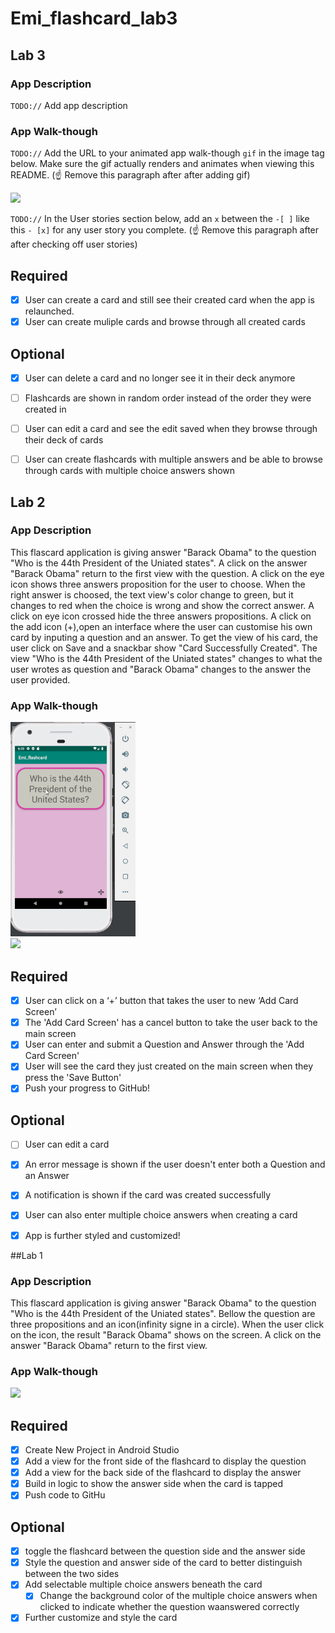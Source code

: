 # Emi_flashcard_lab3

## Lab 3

### App Description
`TODO://` Add app description

### App Walk-though
`TODO://` Add the URL to your animated app walk-though `gif` in the image tag below. Make sure the gif actually renders and animates when viewing this README. (☝️ Remove this paragraph after after adding gif)

<img src="YOUR_GIF_URL_HERE" width=200><br>

`TODO://` In the User stories section below, add an `x` between the `-[ ]` like this `- [x]` for any user story you complete. (☝️ Remove this paragraph after after checking off user stories)

## Required
- [x] User can create a card and still see their created card when the app is relaunched.
- [x] User can create muliple cards and browse through all created cards

## Optional
- [x] User can delete a card and no longer see it in their deck anymore
- [ ] Flashcards are shown in random order instead of the order they were created in
- [ ] User can edit a card and see the edit saved when they browse through their deck of cards
- [ ] User can create flashcards with multiple answers and be able to browse through cards with multiple choice answers shown


## Lab 2

### App Description
This flascard application is giving answer "Barack Obama" to the question "Who is the 44th President of the Uniated states". A click on the answer "Barack Obama" return to the first view with the question.
A click on the eye icon shows three answers proposition for the user to choose. When the right answer is choosed, the text view's color change to green, but it changes to red when the choice is wrong and show the correct answer.
A click on eye icon crossed hide the three answers propositions.
A click on the add icon (+),open an interface where the user can customise his own card by inputing a question and an answer. To get the view of his card, the user click on Save and a snackbar show "Card Successfully Created".
The view "Who is the 44th President of the Uniated states" changes to what the user wrotes as question and "Barack Obama" changes to the answer the user provided.


### App Walk-though
<img src="Emi_flashcard_Demo_Lab2.gif" width=200><br>
<img src="Lab 2 - Emi_flashcard_Demo.gif" width=200><br>

## Required
- [x] User can click on a ‘+’ button that takes the user to new ‘Add Card Screen’
- [x] The 'Add Card Screen' has a cancel button to take the user back to the main screen
- [x] User can enter and submit a Question and Answer through the 'Add Card Screen'
- [x] User will see the card they just created on the main screen when they press the 'Save Button'
- [x] Push your progress to GitHub!

## Optional
- [ ] User can edit a card
- [x] An error message is shown if the user doesn't enter both a Question and an Answer
- [x] A notification is shown if the card was created successfully
- [x] User can also enter multiple choice answers when creating a card
- [x] App is further styled and customized!


##Lab 1

### App Description
This flascard application is giving answer "Barack Obama" to the question "Who is the 44th President of the Uniated states". 
Bellow the question are three propositions and an icon(infinity signe in a circle). When the user click on the icon, the result "Barack Obama" shows on the screen.
A click on the answer "Barack Obama" return to the first view.

### App Walk-though

<img src="Emi_flashcard_Demo.gif" width=200><br>

## Required
- [x] Create New Project in Android Studio
- [x] Add a view for the front side of the flashcard to display the question
- [x] Add a view for the back side of the flashcard to display the answer
- [x] Build in logic to show the answer side when the card is tapped
- [x] Push code to GitHu
## Optional
- [x] toggle the flashcard between the question side and the answer side
- [x] Style the question and answer side of the card to better distinguish between the two sides
- [x] Add selectable multiple choice answers beneath the card
   - [x] Change the background color of the multiple choice answers when clicked to indicate whether the question waanswered correctly
- [x] Further customize and style the card
